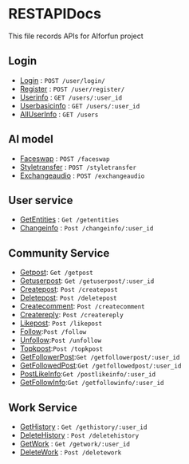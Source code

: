 # RESTAPIDocs 

This file records APIs for AIforfun project

## Login

* [Login](login.md) : `POST /user/login/`
* [Register](register.md) : `POST /user/register/`
* [Userinfo](userInfo.md) : `GET /users/:user_id`
* [Userbasicinfo](userbasicInfo.md) : `GET /users/:user_id`
* [AllUserInfo](allUserInfo.md) : `GET /users`

## AI model

* [Faceswap](Faceswap.md) : `POST /faceswap`
* [Styletransfer](Styletransfer.md) : `POST /styletransfer`
* [Exchangeaudio](Exchangeaudio.md) : `POST /exchangeaudio`

## User service

* [GetEntities](GetEntities.md) : `Get /getentities`
* [Changeinfo](Changeinfo.md) : `Post /changeinfo/:user_id`

## Community Service

* [Getpost](Getpost.md): `Get /getpost`
* [Getuserpost](Getuserpost.md): `Get /getuserpost/:user_id`
* [Createpost](Createpost.md): `Post /createpost`
* [Deletepost](Deletepost.md): `Post /deletepost`
* [Createcomment](Createcomment.md): `Post /createcomment`
* [Createreply](Createreply.md): `Post /createreply`
* [Likepost](Likepost.md): `Post /likepost`
* [Follow](Follow.md):`Post /follow`
* [Unfollow](Unfollow.md):`Post /unfollow`
* [Topkpost](Topkpost.md):`Post /topkpost`
* [GetFollowerPost](GetFollowerPost.md):`Get /getfollowerpost/:user_id`
* [GetFollowedPost](GetFollowedPost.md):`Get /getfollowedpost/:user_id`
* [PostLikeInfo](PostLikeInfo.md):`Get /postlikeinfo/:user_id`
* [GetFollowInfo](GetFollowInfo.md):`Get /getfollowinfo/:user_id`

## Work Service
* [GetHistory](GetHistory.md) : `Get /gethistory/:user_id`
* [DeleteHistory](DeleteHistory.md) : `Post /deletehistory`
* [GetWork](GetWork.md) : `Get /getwork/:user_id`
* [DeleteWork](DeleteWork.md) : `Post /deletework`
